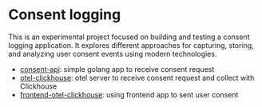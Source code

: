 # Consent logging
This is an experimental project focused on building and testing a consent logging application. It explores different approaches for capturing, storing, and analyzing user consent events using modern technologies.

- [consent-api](./consent-api/): simple golang app to receive consent request
- [otel-clickhouse](./otel-clickhouse/): otel server to receive consent request and collect with Clickhouse
- [frontend-otel-clickhouse](./frontend-otel-clickhouse/): using frontend app to sent user consent
